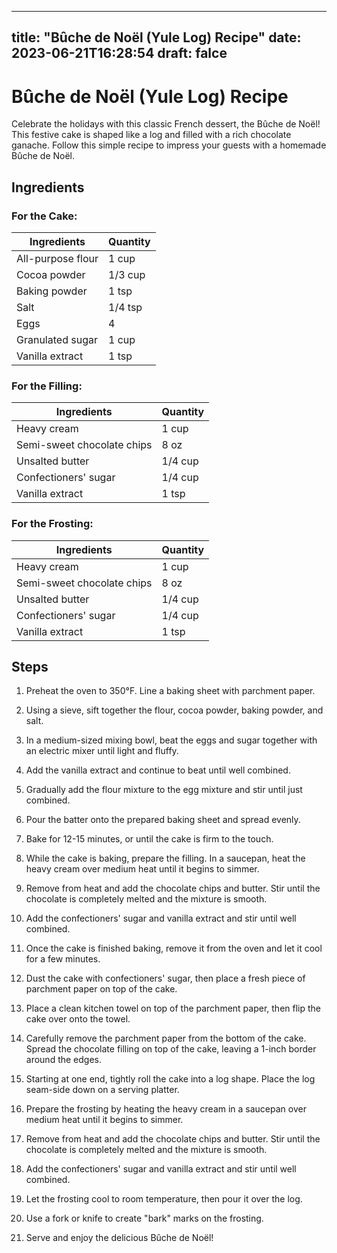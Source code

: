 
---
title: "Bûche de Noël (Yule Log) Recipe"
date: 2023-06-21T16:28:54
draft: falce
---

# Bûche de Noël (Yule Log) Recipe

Celebrate the holidays with this classic French dessert, the Bûche de Noël! This festive cake is shaped like a log and filled with a rich chocolate ganache. Follow this simple recipe to impress your guests with a homemade Bûche de Noël.

## Ingredients

### For the Cake:

| Ingredients | Quantity |
| ----------- | -------- |
| All-purpose flour | 1 cup |
| Cocoa powder | 1/3 cup |
| Baking powder | 1 tsp |
| Salt | 1/4 tsp |
| Eggs | 4 |
| Granulated sugar | 1 cup |
| Vanilla extract | 1 tsp |

### For the Filling:

| Ingredients | Quantity |
| ----------- | -------- |
| Heavy cream | 1 cup |
| Semi-sweet chocolate chips | 8 oz |
| Unsalted butter | 1/4 cup |
| Confectioners' sugar | 1/4 cup |
| Vanilla extract | 1 tsp |

### For the Frosting:

| Ingredients | Quantity |
| ----------- | -------- |
| Heavy cream | 1 cup |
| Semi-sweet chocolate chips | 8 oz |
| Unsalted butter | 1/4 cup |
| Confectioners' sugar | 1/4 cup |
| Vanilla extract | 1 tsp |

## Steps

1. Preheat the oven to 350°F. Line a baking sheet with parchment paper.

2. Using a sieve, sift together the flour, cocoa powder, baking powder, and salt.

3. In a medium-sized mixing bowl, beat the eggs and sugar together with an electric mixer until light and fluffy.

4. Add the vanilla extract and continue to beat until well combined.

5. Gradually add the flour mixture to the egg mixture and stir until just combined.

6. Pour the batter onto the prepared baking sheet and spread evenly.

7. Bake for 12-15 minutes, or until the cake is firm to the touch.

8. While the cake is baking, prepare the filling. In a saucepan, heat the heavy cream over medium heat until it begins to simmer.

9. Remove from heat and add the chocolate chips and butter. Stir until the chocolate is completely melted and the mixture is smooth.

10. Add the confectioners' sugar and vanilla extract and stir until well combined.

11. Once the cake is finished baking, remove it from the oven and let it cool for a few minutes.

12. Dust the cake with confectioners' sugar, then place a fresh piece of parchment paper on top of the cake.

13. Place a clean kitchen towel on top of the parchment paper, then flip the cake over onto the towel.

14. Carefully remove the parchment paper from the bottom of the cake. Spread the chocolate filling on top of the cake, leaving a 1-inch border around the edges.

15. Starting at one end, tightly roll the cake into a log shape. Place the log seam-side down on a serving platter.

16. Prepare the frosting by heating the heavy cream in a saucepan over medium heat until it begins to simmer.

17. Remove from heat and add the chocolate chips and butter. Stir until the chocolate is completely melted and the mixture is smooth.

18. Add the confectioners' sugar and vanilla extract and stir until well combined.

19. Let the frosting cool to room temperature, then pour it over the log.

20. Use a fork or knife to create "bark" marks on the frosting.

21. Serve and enjoy the delicious Bûche de Noël!
